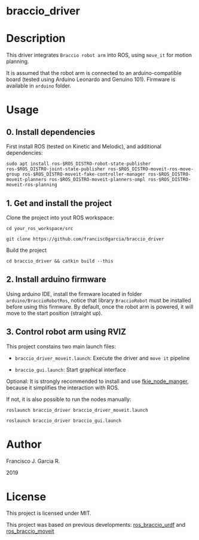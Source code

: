 # braccio_driver

# Description

This driver integrates ```Braccio robot arm``` into ROS, using ```move_it``` for motion planning.

It is assumed that the robot arm is connected to an arduino-compatible board (tested using Arduino Leonardo and Genuino 101). Firmware is available in ```arduino``` folder.

# Usage

## 0. Install dependencies

First install ROS (tested on Kinetic and Melodic), and additional dependencies:

```sudo apt install ros-$ROS_DISTRO-robot-state-publisher ros-$ROS_DISTRO-joint-state-publisher ros-$ROS_DISTRO-moveit-ros-move-group ros-$ROS_DISTRO-moveit-fake-controller-manager ros-$ROS_DISTRO-moveit-planners ros-$ROS_DISTRO-moveit-planners-ompl ros-$ROS_DISTRO-moveit-ros-planning```

## 1. Get and install the project

Clone the project into yout ROS workspace:

```cd your_ros_workspace/src```

```git clone https://github.com/francisc0garcia/braccio_driver```

Build the project

```cd braccio_driver && catkin build --this```

## 2. Install arduino firmware

Using arduino IDE, install the firmware located in folder ```arduino/BraccioRobotRos```, notice that library ```BraccioRobot``` must be installed before using this firmware.
 By default, once the robot arm is powered, it will move to the start position (straight up).

## 3. Control robot arm using RVIZ

This project constains two main launch files:

- ```braccio_driver_moveit.launch```: Execute the driver and ```move it``` pipeline

- ```braccio_gui.launch```: Start graphical interface

Optional: It is strongly recommended to install and use [fkie_node_manger](https://github.com/fkie/multimaster_fkie), because it simplifies the interaction with ROS.

If not, it is also possible to run the nodes manually:

```roslaunch braccio_driver braccio_driver_moveit.launch```

```roslaunch braccio_driver braccio_gui.launch```

# Author

Francisco J. Garcia R.

2019

# License

This project is licensed under MIT.

This project was based on previous developments: [ros_braccio_urdf](https://github.com/grassjelly/ros_braccio_urdf) and [ros_braccio_moveit](https://github.com/zakizadeh/ros_braccio_moveit)